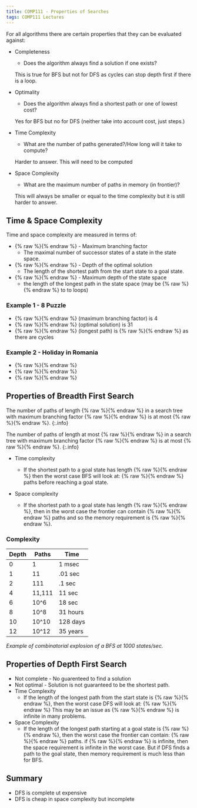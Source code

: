```yaml
---
title: COMP111 - Properties of Searches
tags: COMP111 Lectures
---
```

For all algorithms there are certain properties that they can be evaluated against:

* Completeness
	* Does the algorithm always find a solution if one exists?
	
	This is true for BFS but not for DFS as cycles can stop depth first if there is a loop.
	
* Optimality
	* Does the algorithm always find a shortest path or one of lowest cost?
	
	Yes for BFS but no for DFS (neither take into account cost, just steps.)
	
* Time Complexity
	* What are the number of paths generated?/How long will it take to compute?
	
	Harder to answer. This will need to be computed
	
* Space Complexity
	* What are the maximum number of paths in memory (in frontier)?
	
	This will always be smaller or equal to the time complexity but it is still harder to answer.
	
## Time & Space Complexity

Time and space complexity are measured in terms of:

* {% raw %}<![CDATA[\(b\)]]>{% endraw %} - Maximum branching factor
	* The maximal number of successor states of a state in the state space.
* {% raw %}<![CDATA[\(d\)]]>{% endraw %} - Depth of the optimal solution
	* The length of the shortest path from the start state to a goal state.
* {% raw %}<![CDATA[\(m\)]]>{% endraw %} - Maximum depth of the state space
	* the length of the longest path in the state space (may be {% raw %}<![CDATA[\(\infty\)]]>{% endraw %} to to loops)
	
### Example 1 - 8 Puzzle

* {% raw %}<![CDATA[\(b\)]]>{% endraw %} (maximum branching factor) is 4
* {% raw %}<![CDATA[\(d\)]]>{% endraw %} (optimal solution) is 31
* {% raw %}<![CDATA[\(m\)]]>{% endraw %} (longest path) is {% raw %}<![CDATA[\(\infty\)]]>{% endraw %} as there are cycles

### Example 2 - Holiday in Romania

* {% raw %}<![CDATA[\(b=4\)]]>{% endraw %}
* {% raw %}<![CDATA[\(d=3\)]]>{% endraw %}
* {% raw %}<![CDATA[\(m=\infty\)]]>{% endraw %}

## Properties of Breadth First Search

The number of paths of length {% raw %}<![CDATA[\(d\)]]>{% endraw %} in a search tree with maximum branching factor {% raw %}<![CDATA[\(b\)]]>{% endraw %} is at most {% raw %}<![CDATA[\(b^d\)]]>{% endraw %}.
{:.info}

The number of paths of length at most {% raw %}<![CDATA[\(d\)]]>{% endraw %} in a search tree with maximum branching factor {% raw %}<![CDATA[\(b\)]]>{% endraw %} is at most {% raw %}<![CDATA[\(1+b+b^2+\ldots + b^d\)]]>{% endraw %}.
{:.info}

* Time complexity
	* If the shortest path to a goal state has length {% raw %}<![CDATA[\(d\)]]>{% endraw %} then the worst case BFS will look at: {% raw %}<![CDATA[\[1+b+B^2+\ldots +b^d\]]]>{% endraw %} paths before reaching a goal state.

* Space complexity
	* If the shortest path to a goal state has length {% raw %}<![CDATA[\(d\)]]>{% endraw %}, then in the worst case the frontier can contain {% raw %}<![CDATA[\(b^d\)]]>{% endraw %} paths and so the memory requirement is {% raw %}<![CDATA[\(b^d\)]]>{% endraw %}.

### Complexity

| Depth | Paths | Time | 
| --- | --- | --- |
| 0 | 1 | 1 msec |
| 1 | 11 | .01 sec | 
| 2 | 111 | .1 sec | 
| 4 | 11,111 | 11 sec |
| 6 | 10^6 | 18 sec |
| 8 | 10^8 | 31 hours |
| 10 | 10^10 | 128 days |
| 12 |10^12 | 35 years |

*Example of combinatorial explosion of a BFS at 1000 states/sec.*

## Properties of Depth First Search

* Not complete - No guarenteed to find a solution
* Not optimal - Solution is not guaranteed to be the shortest path.
* Time Complexity 
	* If the length of the longest path from the start state is {% raw %}<![CDATA[\(m\)]]>{% endraw %}, then the worst case DFS will look at: {% raw %}<![CDATA[\[1+b+b^2+\ldots +b^m\]]]>{% endraw %} This may be an issue as {% raw %}<![CDATA[\(m\)]]>{% endraw %} is infinite in many problems.
* Space Complexity
	* If the length of the longest path starting at a goal state is {% raw %}<![CDATA[\(m\)]]>{% endraw %}, then the worst case the frontier can contain: {% raw %}<![CDATA[\[b\times m\]]]>{% endraw %} paths. if {% raw %}<![CDATA[\(m\)]]>{% endraw %} is infinite, then the space requirement is infinite in the worst case. But if DFS finds a path to the goal state, then memory requirement is much less than for BFS.


## Summary

* DFS is complete ut expensive
* DFS is cheap in space complexity but incomplete
